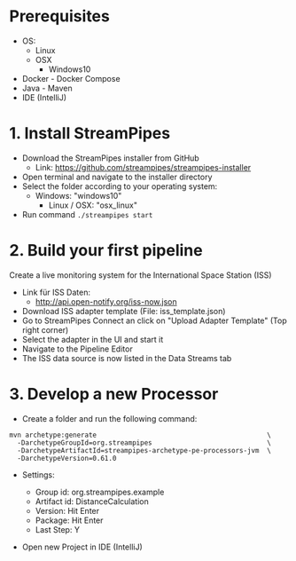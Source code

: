 # Prerequisites
* OS:
  * Linux 
  * OSX
	* Windows10
* Docker - Docker Compose
* Java - Maven
* IDE (IntelliJ)

# 1. Install StreamPipes
* Download the StreamPipes installer from GitHub
  * Link: https://github.com/streampipes/streampipes-installer
* Open terminal and navigate to the installer directory 
* Select the folder according to your operating system:
  * Windows: "windows10"
	* Linux / OSX: "osx_linux"
* Run command `./streampipes start`


# 2. Build your first pipeline
Create a live monitoring system for the International Space Station (ISS)

* Link für ISS Daten:
  * http://api.open-notify.org/iss-now.json
* Download ISS adapter template (File: iss_template.json)
* Go to StreamPipes Connect an click on "Upload Adapter Template" (Top right corner)
* Select the adapter in the UI and start it
* Navigate to the Pipeline Editor 
* The ISS data source is now listed in the Data Streams tab


# 3. Develop a new Processor 

* Create a folder and run the following command:
```
mvn archetype:generate                                           \
  -DarchetypeGroupId=org.streampipes                             \
  -DarchetypeArtifactId=streampipes-archetype-pe-processors-jvm  \
  -DarchetypeVersion=0.61.0
```
* Settings:
  * Group id: org.streampipes.example
  * Artifact id: DistanceCalculation
  * Version: Hit Enter
  * Package: Hit Enter
  * Last Step: Y

* Open new Project in IDE (IntelliJ)
